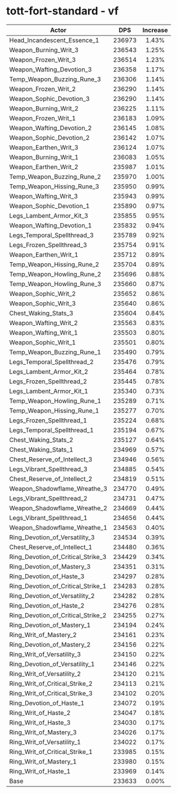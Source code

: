 # tott-fort-standard - vf
| Actor | DPS | Increase |
|---|:---:|:---:|
|Head_Incandescent_Essence_1|236973|1.43%|
|Weapon_Burning_Writ_3|236543|1.25%|
|Weapon_Frozen_Writ_3|236514|1.23%|
|Weapon_Wafting_Devotion_3|236358|1.17%|
|Temp_Weapon_Buzzing_Rune_3|236306|1.14%|
|Weapon_Frozen_Writ_2|236290|1.14%|
|Weapon_Sophic_Devotion_3|236290|1.14%|
|Weapon_Burning_Writ_2|236225|1.11%|
|Weapon_Frozen_Writ_1|236183|1.09%|
|Weapon_Wafting_Devotion_2|236145|1.08%|
|Weapon_Sophic_Devotion_2|236142|1.07%|
|Weapon_Earthen_Writ_3|236124|1.07%|
|Weapon_Burning_Writ_1|236083|1.05%|
|Weapon_Earthen_Writ_2|235987|1.01%|
|Temp_Weapon_Buzzing_Rune_2|235970|1.00%|
|Temp_Weapon_Hissing_Rune_3|235950|0.99%|
|Weapon_Wafting_Writ_3|235943|0.99%|
|Weapon_Sophic_Devotion_1|235890|0.97%|
|Legs_Lambent_Armor_Kit_3|235855|0.95%|
|Weapon_Wafting_Devotion_1|235832|0.94%|
|Legs_Temporal_Spellthread_3|235789|0.92%|
|Legs_Frozen_Spellthread_3|235754|0.91%|
|Weapon_Earthen_Writ_1|235712|0.89%|
|Temp_Weapon_Hissing_Rune_2|235704|0.89%|
|Temp_Weapon_Howling_Rune_2|235696|0.88%|
|Temp_Weapon_Howling_Rune_3|235660|0.87%|
|Weapon_Sophic_Writ_2|235652|0.86%|
|Weapon_Sophic_Writ_3|235640|0.86%|
|Chest_Waking_Stats_3|235604|0.84%|
|Weapon_Wafting_Writ_2|235563|0.83%|
|Weapon_Wafting_Writ_1|235503|0.80%|
|Weapon_Sophic_Writ_1|235501|0.80%|
|Temp_Weapon_Buzzing_Rune_1|235490|0.79%|
|Legs_Temporal_Spellthread_2|235476|0.79%|
|Legs_Lambent_Armor_Kit_2|235464|0.78%|
|Legs_Frozen_Spellthread_2|235445|0.78%|
|Legs_Lambent_Armor_Kit_1|235340|0.73%|
|Temp_Weapon_Howling_Rune_1|235289|0.71%|
|Temp_Weapon_Hissing_Rune_1|235277|0.70%|
|Legs_Frozen_Spellthread_1|235224|0.68%|
|Legs_Temporal_Spellthread_1|235194|0.67%|
|Chest_Waking_Stats_2|235127|0.64%|
|Chest_Waking_Stats_1|234969|0.57%|
|Chest_Reserve_of_Intellect_3|234946|0.56%|
|Legs_Vibrant_Spellthread_3|234885|0.54%|
|Chest_Reserve_of_Intellect_2|234819|0.51%|
|Weapon_Shadowflame_Wreathe_3|234770|0.49%|
|Legs_Vibrant_Spellthread_2|234731|0.47%|
|Weapon_Shadowflame_Wreathe_2|234669|0.44%|
|Legs_Vibrant_Spellthread_1|234656|0.44%|
|Weapon_Shadowflame_Wreathe_1|234563|0.40%|
|Ring_Devotion_of_Versatility_3|234534|0.39%|
|Chest_Reserve_of_Intellect_1|234480|0.36%|
|Ring_Devotion_of_Critical_Strike_3|234429|0.34%|
|Ring_Devotion_of_Mastery_3|234351|0.31%|
|Ring_Devotion_of_Haste_3|234297|0.28%|
|Ring_Devotion_of_Critical_Strike_1|234283|0.28%|
|Ring_Devotion_of_Versatility_2|234282|0.28%|
|Ring_Devotion_of_Haste_2|234276|0.28%|
|Ring_Devotion_of_Critical_Strike_2|234255|0.27%|
|Ring_Devotion_of_Mastery_1|234194|0.24%|
|Ring_Writ_of_Mastery_2|234161|0.23%|
|Ring_Devotion_of_Mastery_2|234156|0.22%|
|Ring_Writ_of_Versatility_3|234150|0.22%|
|Ring_Devotion_of_Versatility_1|234146|0.22%|
|Ring_Writ_of_Versatility_2|234120|0.21%|
|Ring_Writ_of_Critical_Strike_2|234113|0.21%|
|Ring_Writ_of_Critical_Strike_3|234102|0.20%|
|Ring_Devotion_of_Haste_1|234072|0.19%|
|Ring_Writ_of_Haste_2|234047|0.18%|
|Ring_Writ_of_Haste_3|234030|0.17%|
|Ring_Writ_of_Mastery_3|234026|0.17%|
|Ring_Writ_of_Versatility_1|234022|0.17%|
|Ring_Writ_of_Critical_Strike_1|233985|0.15%|
|Ring_Writ_of_Mastery_1|233980|0.15%|
|Ring_Writ_of_Haste_1|233969|0.14%|
|Base|233633|0.00%|
